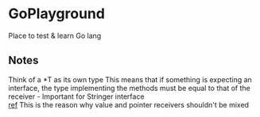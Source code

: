 # GoPlayground
Place to test &amp; learn Go lang

## Notes
Think of a *T as its own type
This means that if something is expecting an interface, the type implementing the methods must be equal to that of the receiver - Important for Stringer interface  
[ref](https://www.reddit.com/r/golang/comments/10yrpic/why_not_mix_value_and_pointer_receivers/)
This is the reason why value and pointer receivers shouldn't be mixed
